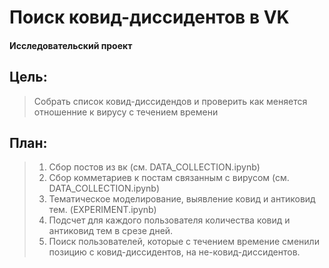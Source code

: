 # Поиск ковид-диссидентов в VK 
####  Исследовательский проект

## Цель:
> Собрать список ковид-диссидендов и проверить как меняется отношенние к вирусу с течением времени

## План:
> 1. Сбор постов из вк (см. DATA_COLLECTION.ipynb)
> 2. Сбор комметариев к постам связанным с вирусом (см. DATA_COLLECTION.ipynb)
> 3. Тематическое моделирование, выявление ковид и антиковид тем. (EXPERIMENT.ipynb)
> 4. Подсчет для каждого пользователя количества ковид и антиковид тем в срезе дней.
> 5. Поиск пользователей, которые с течением времение сменили позицию с ковид-диссидентов, на не-ковид-диссидентов.
